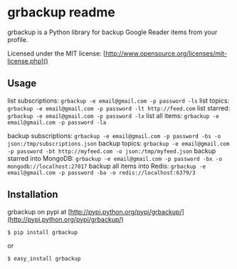 # grbackup readme
grbackup is a Python library for backup Google Reader items from your profile.

Licensed under the MIT license: [http://www.opensource.org/licenses/mit-license.php]()


## Usage

list subscriptions: `grbackup -e email@gmail.com -p password -ls`
list topics: `grbackup -e email@gmail.com -p password -lt http://feed.com`
list starred: `grbackup -e email@gmail.com -p password -lx`
list all items: `grbackup -e email@gmail.com -p password -la`

backup subscriptions: `grbackup -e email@gmail.com -p password -bs -o json:/tmp/subscriptions.json`
backup topics: `grbackup -e email@gmail.com -p password -bt http://myfeed.com -o json:/tmp/myfeed.json`
backup starred into MongoDB: `grbackup -e email@gmail.com -p password -bx -o mongodb://localhost:27017`
backup all items into Redis: `grbackup -e email@gmail.com -p password -ba -o redis://localhost:6379/3`

## Installation

grbackup on pypi at [http://pypi.python.org/pypi/grbackup/](http://pypi.python.org/pypi/grbackup/)

    $ pip install grbackup

or 

    $ easy_install grbackup

